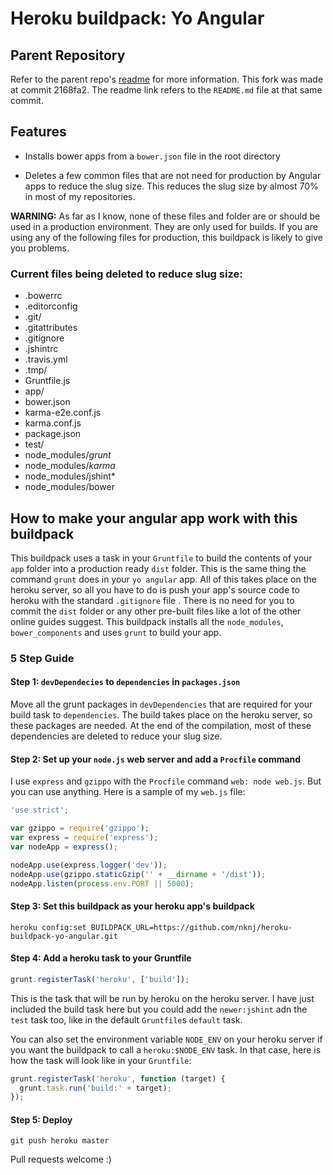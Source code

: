 # Heroku buildpack: Yo Angular

## Parent Repository
Refer to the parent repo's [readme](https://github.com/mbuchetics/heroku-buildpack-nodejs-grunt/blob/2168fa2da5e7c8adf4ef60922afc2b0199f404de/README.md) for more information. This fork was made at commit 2168fa2. The readme link refers to the `README.md` file at that same commit.

## Features
- Installs bower apps from a `bower.json` file in the root directory

- Deletes a few common files that are not need for production by Angular apps to reduce the slug size. This reduces the slug size by almost 70% in most of my repositories.  

**WARNING:** As far as I know, none of these files and folder are or should be used in a production environment. They are only used for builds. If you are using any of the following files for production, this buildpack is likely to give you problems.

### Current files being deleted to reduce slug size:
- .bowerrc
- .editorconfig
- .git/
- .gitattributes
- .gitignore
- .jshintrc
- .travis.yml
- .tmp/
- Gruntfile.js
- app/
- bower.json
- karma-e2e.conf.js
- karma.conf.js
- package.json
- test/
- node_modules/*grunt*
- node_modules/*karma*
- node_modules/jshint*
- node_modules/bower

## How to make your angular app work with this buildpack
This buildpack uses a task in your `Gruntfile` to build the contents of your `app` folder into a production ready `dist` folder. This is the same thing the command `grunt` does in your `yo angular` app. All of this takes place on the heroku server, so all you have to do is push your app's source code to heroku with the standard `.gitignore` file . There is no need for you to commit the `dist` folder or any other pre-built files like a lot of the other online guides suggest. This buildpack installs all the `node_modules`, `bower_components` and uses `grunt` to build your app.

### 5 Step Guide

#### Step 1: `devDependecies` to `dependencies` in `packages.json`
Move all the grunt packages in `devDependencies` that are required for your build task to `dependencies`. The build takes place on the heroku server, so these packages are needed. At the end of the compilation, most of these dependencies are deleted to reduce your slug size.

#### Step 2: Set up your `node.js` web server and add a `Procfile` command
I use `express` and `gzippo` with the `Procfile` command `web: node web.js`. But you can use anything. Here is a sample of my `web.js` file:

```js
'use strict';

var gzippo = require('gzippo');
var express = require('express');
var nodeApp = express();

nodeApp.use(express.logger('dev'));
nodeApp.use(gzippo.staticGzip('' + __dirname + '/dist'));
nodeApp.listen(process.env.PORT || 5000);
```

#### Step 3: Set this buildpack as your heroku app's buildpack
```
heroku config:set BUILDPACK_URL=https://github.com/nknj/heroku-buildpack-yo-angular.git
```

#### Step 4: Add a heroku task to your Gruntfile
```js
grunt.registerTask('heroku', ['build']);
```
This is the task that will be run by heroku on the heroku server. I have just included the build task here but you could add the `newer:jshint` adn the `test` task too, like in the default `Gruntfile`s `default` task.

You can also set the environment variable `NODE_ENV` on your heroku server if you want the buildpack to call a `heroku:$NODE_ENV` task. In that case, here is how the task will look like in your `Gruntfile`:

```js
grunt.registerTask('heroku', function (target) {
  grunt.task.run('build:' + target);
});
```

#### Step 5: Deploy
```
git push heroku master
```

Pull requests welcome :)
